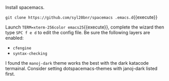 Install spacemacs.

`git clone https://github.com/syl20bnr/spacemacs .emacs.d`{{execute}}

Launch `TERM=xterm-256color emacs25`{{execute}}, complete the wizard then type `SPC f e d` to edit the config file. Be sure the following layers are enabled:

- `cfengine`
- `syntax-checking`

I found the `manoj-dark` theme works the best with the dark katacode termainal. Consider setting dotspacemacs-themes with janoj-dark listed first.

